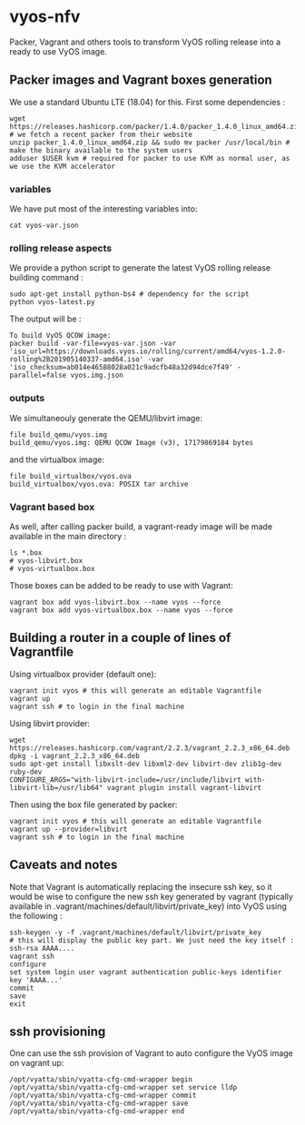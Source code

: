 # vyos-nfv

Packer, Vagrant and others tools to transform VyOS rolling release into a ready to use VyOS image.

## Packer images and Vagrant boxes generation

We use a standard Ubuntu LTE (18.04) for this. First some dependencies :
```
wget https://releases.hashicorp.com/packer/1.4.0/packer_1.4.0_linux_amd64.zip # we fetch a recent packer from their website 
unzip packer_1.4.0_linux_amd64.zip && sudo mv packer /usr/local/bin # make the binary available to the system users
adduser $USER kvm # required for packer to use KVM as normal user, as we use the KVM accelerator
```

### variables

We have put most of the interesting variables into:
```
cat vyos-var.json
```

### rolling release aspects

We provide a python script to generate the latest VyOS rolling release building command : 
```
sudo apt-get install python-bs4 # dependency for the script
python vyos-latest.py
```

The output will be :
```
To build VyOS QCOW image:
packer build -var-file=vyos-var.json -var 'iso_url=https://downloads.vyos.io/rolling/current/amd64/vyos-1.2.0-rolling%2B201905140337-amd64.iso' -var 'iso_checksum=ab014e46588028a021c9adcfb48a32d94dce7f49' -parallel=false vyos.img.json
```

### outputs

We simultaneouly generate the QEMU/libvirt image: 
```
file build_qemu/vyos.img 
build_qemu/vyos.img: QEMU QCOW Image (v3), 17179869184 bytes
```
and the virtualbox image:
```
file build_virtualbox/vyos.ova 
build_virtualbox/vyos.ova: POSIX tar archive
```

### Vagrant based box

As well, after calling packer build, a vagrant-ready image will be made available in the main directory :
```
ls *.box
# vyos-libvirt.box
# vyos-virtualbox.box
```

Those boxes can be added to be ready to use with Vagrant:
```
vagrant box add vyos-libvirt.box --name vyos --force
vagrant box add vyos-virtualbox.box --name vyos --force
```

## Building a router in a couple of lines of Vagrantfile

Using virtualbox provider (default one):
```
vagrant init vyos # this will generate an editable Vagrantfile
vagrant up 
vagrant ssh # to login in the final machine
```

Using libvirt provider:
```
wget https://releases.hashicorp.com/vagrant/2.2.3/vagrant_2.2.3_x86_64.deb
dpkg -i vagrant_2.2.3_x86_64.deb
sudo apt-get install libxslt-dev libxml2-dev libvirt-dev zlib1g-dev ruby-dev 
CONFIGURE_ARGS="with-libvirt-include=/usr/include/libvirt with-libvirt-lib=/usr/lib64" vagrant plugin install vagrant-libvirt
```

Then using the box file generated by packer:
```
vagrant init vyos # this will generate an editable Vagrantfile
vagrant up --provider=libvirt
vagrant ssh # to login in the final machine
```


## Caveats and notes
Note that Vagrant is automatically replacing the insecure ssh key, so it would be wise to configure the new ssh key generated by vagrant (typically available in .vagrant/machines/default/libvirt/private_key) into VyOS using the following :
```
ssh-keygen -y -f .vagrant/machines/default/libvirt/private_key
# this will display the public key part. We just need the key itself : ssh-rsa AAAA.... 
vagrant ssh 
configure
set system login user vagrant authentication public-keys identifier key 'AAAA...'
commit
save
exit
```

## ssh provisioning

One can use the ssh provision of Vagrant to auto configure the VyOS image on vagrant up:
```
/opt/vyatta/sbin/vyatta-cfg-cmd-wrapper begin
/opt/vyatta/sbin/vyatta-cfg-cmd-wrapper set service lldp
/opt/vyatta/sbin/vyatta-cfg-cmd-wrapper commit  
/opt/vyatta/sbin/vyatta-cfg-cmd-wrapper save  
/opt/vyatta/sbin/vyatta-cfg-cmd-wrapper end
```
